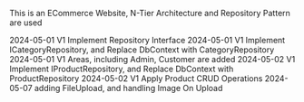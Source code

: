 This is an ECommerce Website, N-Tier Architecture and Repository Pattern are used

2024-05-01 V1 Implement Repository Interface
2024-05-01 V1 Implement ICategoryRepository, and Replace DbContext with CategoryRepository
2024-05-01 V1 Areas, including Admin, Customer are added
2024-05-02 V1 Implement IProductRepository, and Replace DbContext with ProductRepository
2024-05-02 V1 Apply Product CRUD Operations
2024-05-07 adding FileUpload, and handling Image On Upload
